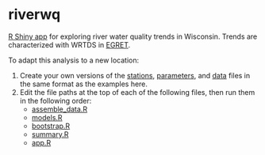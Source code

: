 # riverwq
[R Shiny app](https://wisconsindnr.shinyapps.io/riverwq/) for exploring river water quality trends in Wisconsin. Trends are characterized with WRTDS in [EGRET](https://github.com/USGS-R/EGRET).

To adapt this analysis to a new location:
1. Create your own versions of the [stations](stations.RData), [parameters](parameters.RData), and [data](data.RData) files in the same format as the examples here.
2. Edit the file paths at the top of each of the following files, then run them in the following order:
    - [assemble_data.R](assemble_data.R)
    - [models.R](models.R)
    - [bootstrap.R](bootstrap.R)
    - [summary.R](summary.R)
    - [app.R](app.R)
